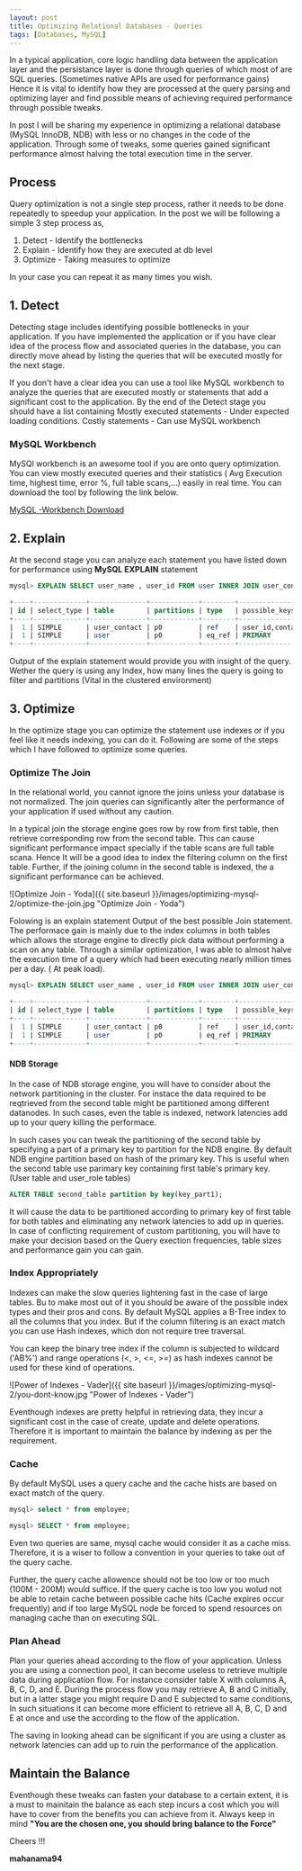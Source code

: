```yaml
---
layout: post
title: Optimizing Relational Databases - Queries
tags: [Databases, MySQL]
---
```


In a typical application, core logic handling data between the application layer and the persistance layer is
done through queries of which most of are SQL queries. (Sometimes native APIs are used for performance gains)
Hence it is vital to identify how they are processed at the query parsing and optimizing layer and find possible
means of achieving required performance through possible tweaks.

In post I will be sharing my experience in optimizing a relational database (MySQL InnoDB, NDB) with less or no
changes in the code of the application. Through some of tweaks, some queries gained significant performance almost 
halving the total execution time in the server.

## Process 

Query optimization is not a single step process, rather it needs to be done repeatedly to speedup your application.
In the post we will be following a simple 3 step process as,

1. Detect      - Identify the bottlenecks
2. Explain     - Identify how they are executed at db level
3. Optimize    - Taking measures to optimize

In your case you can repeat it as many times you wish. 

## 1. Detect

Detecting stage includes identifying possible bottlenecks in your application. If you have implemented the application or
if you have clear idea of the process flow and associated queries in the database, you can directly move ahead by listing
the queries that will be executed mostly for the next stage. 

If you don't have a clear idea you can use a tool like MySQL workbench to analyze the queries that are executed mostly 
or statements that add a significant cost to the application. By the end of the Detect stage you should have a 
list containing
Mostly executed statements - Under expected loading conditions.
Costly statements - Can use MySQL workbench

### MySQL Workbench

MySQl workbench is an awesome tool if you are onto query optimization. You can view mostly executed queries and 
their statistics ( Avg Execution time, highest time, error %, full table scans,...) easily in real time. You can download 
the tool by following the link below. 

[MySQL -Workbench Download](https://dev.mysql.com/downloads/workbench/)

## 2. Explain 

At the second stage you can analyze each statement you have listed down for performance using **MySQL EXPLAIN** statement 

``` sql
mysql> EXPLAIN SELECT user_name , user_id FROM user INNER JOIN user_contact USING ( user_id ) WHERE user_contact.contact_code = 'Random code' 

+----+-------------+--------------+------------+--------+----------------------+--------------+---------+-----------------------------------+------+----------+----------------------------------------+
| id | select_type | table        | partitions | type   | possible_keys        | key          | key_len | ref                               | rows | filtered | Extra                                  |
+----+-------------+--------------+------------+--------+----------------------+--------------+---------+-----------------------------------+------+----------+----------------------------------------+
|  1 | SIMPLE      | user_contact | p0         | ref    | user_id,contact_code | contact_code | 22      | const                             |    7 |   100.00 | Parent of 2 pushed join@1              |
|  1 | SIMPLE      | user         | p0         | eq_ref | PRIMARY              | PRIMARY      | 4       | db.user_contact.user_id           |    1 |   100.00 | Child of 'service_mt' in pushed join@1 |
+----+-------------+--------------+------------+--------+----------------------+--------------+---------+-----------------------------------+------+----------+----------------------------------------+

```

Output of the explain statement would provide you with insight of the query. Wether the query is using any Index, 
how many lines the query is going to filter and partitions (Vital in the clustered environment)

## 3. Optimize 

In the optimize stage you can optimize the statement use indexes or if you feel like it needs indexing, you can do it. 
Following are some of the steps which I have followed to optimize some queries. 

### Optimize The Join
In the relational world, you cannot ignore the joins unless your database is not normalized. The join queries can 
significantly alter the performance of your application if used without any caution. 

In a typical join the storage engine goes row by row from first table, then retrieve corresponding row from the second table. 
This can cause significant performance impact specially if the table scans are full table scana. Hence It will be 
a good idea to index the filtering column on the first table. Further, if the joining column in the second table is indexed,
the a significant performance can be achieved. 

![Optimize Join - Yoda]({{ site.baseurl }}/images/optimizing-mysql-2/optimize-the-join.jpg "Optimize Join - Yoda")

Folowing is an explain statement Output of the best possible Join statement. The performace gain is mainly due to the 
index columns in both tables which allows the storage engine to directly pick data without performing a scan on any table.
Through a similar optimization, I was able to almost halve the execution time of a query which had been executing 
nearly million times per a day. ( At peak load).

``` sql
mysql> EXPLAIN SELECT user_name , user_id FROM user INNER JOIN user_contact USING ( user_id ) WHERE user_contact.contact_code = 'Random code' 

+----+-------------+--------------+------------+--------+----------------------+--------------+---------+-----------------------------------+------+----------+----------------------------------------+
| id | select_type | table        | partitions | type   | possible_keys        | key          | key_len | ref                               | rows | filtered | Extra                                  |
+----+-------------+--------------+------------+--------+----------------------+--------------+---------+-----------------------------------+------+----------+----------------------------------------+
|  1 | SIMPLE      | user_contact | p0         | ref    | user_id,contact_code | contact_code | 22      | const                             |    7 |   100.00 | Parent of 2 pushed join@1              |
|  1 | SIMPLE      | user         | p0         | eq_ref | PRIMARY              | PRIMARY      | 4       | db.user_contact.user_id           |    1 |   100.00 | Child of 'service_mt' in pushed join@1 |
+----+-------------+--------------+------------+--------+----------------------+--------------+---------+-----------------------------------+------+----------+----------------------------------------+

```

#### NDB Storage
In the case of NDB storage engine, you will have to consider about the network partitioning in the cluster. For instace
the data required to be reqtrieved from the second table might be partitioned among different datanodes. In such cases, 
even the table is indexed, network latencies add up to your query killing the performace. 

In such cases you can tweak the partitioning of the second table by specifying a part of a primary key to 
partition for the NDB engine. By default NDB engine partition based on hash of the primary key. This is useful 
when the second table use parimary key containing first table's primary key. (User table and user_role tables)

``` sql 
ALTER TABLE second_table partition by key(key_part1);
```
It will cause the data to be partitioned according to primary  key of first table for both tables and eliminating any 
network latencies to add up in queries. In case of conflicting requirement of custom partitioning, you will have to 
make your decision based on the Query exection frequencies, table sizes and performance gain you can gain. 



### Index Appropriately

Indexes can make the slow queries lightening fast in the case of large tables. Bu to make most out of it you should be 
aware of the possible index types and their pros and cons. By default MySQL applies a B-Tree index to all the columns
that you index. But if the column filtering is an exact match you can use Hash indexes, which don not require tree 
traversal. 

You can keep the binary tree index if the column is subjected to wildcard ('AB%') and range operations (<, >, <=, >=)
as hash indexes cannot be used for these kind of operations. 

![Power of Indexes - Vader]({{ site.baseurl }}/images/optimizing-mysql-2/you-dont-know.jpg "Power of Indexes - Vader")

Eventhough indexes are pretty helpful in retrieving data, they incur a significant cost in the case of create, update 
and delete operations. Therefore it is important to maintain the balance by indexing as per the requirement. 

### Cache

By default MySQL uses a query cache and the cache hists are based on exact match of the query. 

``` sql 
mysql> select * from employee;

mysql> SELECT * from employee;

``` 
Even two queries are same, mysql cache would consider it as a cache miss. Therefore, it is a wiser to follow a convention 
in your queries to take out of the query cache. 

Further, the query cache allowence should not be too low or too much (100M - 200M) would suffice. If the query cache 
is too low you wolud not be able to retain cache between possible cache hits (Cache expires occur frequently) and if
too large MySQL node be forced to spend resources on managing cache than on executing SQL. 

### Plan Ahead 

Plan your queries ahead according to the flow of your application. Unless you are using a connection pool, it can become useless to 
retrieve multiple data during application flow. For instance consider table X with columns A, B, C, D, and E. During the process flow you may retrieve A, B and C initially, but in a latter stage you might require D and E subjected to same conditions, In such situations it can become more efficient to retrieve all A, B, C, D and E at once and use the according to the flow of the application. 

The saving in looking ahead can be significant if you are using a cluster as network latencies can add up to ruin the performance of the
application. 


## Maintain the Balance 

Eventhough these tweaks can fasten your database to a certain extent, it is a must to mainitain the balance as 
each step incurs a cost which you will have to cover from the benefits you can achieve from it. Always keep in mind 
**"You are the chosen one, you should bring balance to the Force"**

Cheers !!!

**mahanama94**
